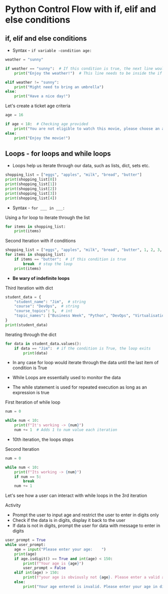 # Python Control Flow with if, elif and else conditions

## if, elif and else conditions

- Syntax - `if variable -condition age:`
```py
weather = "sunny"

if weather == "sunny":  # If this condition is true, the next line would execute
    print("Enjoy the weather!")  # This line needs to be inside the if code block - indented

elif weather != "sunny":
    print("Might need to bring an umbrella")
else:
    print("Have a nice day!")
```
Let's create a ticket age criteria
```py
age = 16

if age < 18:  # Checking age provided
    print("You are not eligible to watch this movie, please choose an age appropriate movie")
else:
    print("Enjoy the movie!")
```

## Loops - for loops and while loops

- Loops help us iterate through our data, such as lists, dict, sets etc.
```py
shopping_list = ["eggs", "apples", "milk", "bread", "butter"]
print(shopping_list[0])
print(shopping_list[1])
print(shopping_list[2])
print(shopping_list[3])
print(shopping_list[4])
```

- Syntax - `for ___ in ___:`

Using a for loop to iterate through the list
```py
for items in shopping_list:
    print(items)
```
Second Iteration with if conditions
```py
shopping_list = ["eggs", "apples", "milk", "bread", "butter", 1, 2, 3, 4, 5, 6, 7, 8]
for items in shopping_list:
    if items == "butter":  # if this condition is true
        break  # stop the loop
    print(items)
```
- **Be wary of indefinite loops**

Third Iteration with dict
```py
student_data = {
    "student_name": "Jim",  # string
    "course": "DevOps",  # string
    "course_topics": 5,  # int
    "topic_names": ["Business Week", "Python", "DevOps", "Virtualisation with Vagrant", "AWS Cloud"]  # List
}
print(student_data)
```
Iterating through the dict
```py
for data in student_data.values():
    if data == "Jim":  # if the condition is True, the loop exits
        print(data)
```
- In any case for loop would iterate through the data until the last item of condition is True

- While Loops are essentially used to monitor the data
- The while statement is used for repeated execution as long as an expression is true

First Iteration of while loop
```py
num = 0

while num < 10:
    print(f"It's working -> {num}")
    num += 1  # Adds 1 to num value each iteration
```
- 10th iteration, the loops stops

Second Iteration
```py
num = 0

while num < 10:
    print(f"Its working -> {num}")
    if num == 5:
        break
    num += 1
```
Let's see how a user can interact with while loops in the 3rd iteration

Activity
- Prompt the user to input age and restrict the user to enter in digits only
- Check if the data is in digits, display it back to the user
- If data is not in digits, prompt the user for data with message to enter in digits

```py
user_prompt = True
while user_prompt:
    age = input("Please enter your age:    ")
    print(age)
    if age.isdigit() == True and int(age) < 150:
        print(f"Your age is {age}")
        user_prompt = False
    elif int(age) > 150:
        print(f"your age is obviously not {age}. Please enter a valid age in digits:    ")
    else:
        print("Your age entered is invalid. Please enter your age in digits")
```
